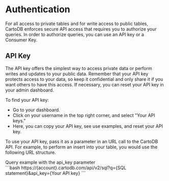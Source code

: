 # Authentication

For all access to private tables and for write access to public tables, CartoDB enforces secure API access that requires you to authorize your queries. In order to authorize queries, you can use an API key or a Consumer Key.

## API Key

The API key offers the simplest way to access private data or perform writes and updates to your public data. Remember that your API key protects access to your data, so keep it confidential and only share it if you want others to have this access. If necessary, you can reset your API key in your admin dashboard.

To find your API key:

- Go to your dashboard.
- Click on your username in the top right corner, and select "Your API keys."
- Here, you can copy your API key, see use examples, and reset your API key.

To use your API key, pass it as a parameter in an URL call to the CartoDB API. For example, to perform an insert into your table, you would use the following URL structure.

<div class="code-title code-request">Query example with the api_key parameter</div>
```bash
https://{account}.cartodb.com/api/v2/sql?q={SQL statement}&api_key={Your API key}
```
